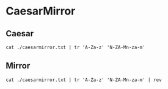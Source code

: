 # CaesarMirror

## Caesar

```
cat ./caesarmirror.txt | tr 'A-Za-z' 'N-ZA-Mn-za-m'
```

## Mirror

```
cat ./caesarmirror.txt | tr 'A-Za-z' 'N-ZA-Mn-za-m' | rev
```
